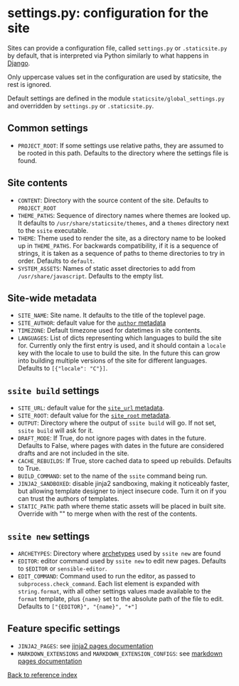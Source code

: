 # settings.py: configuration for the site

Sites can provide a configuration file, called `settings.py` or
`.staticsite.py` by default, that is interpreted via Python similarly to what
happens in [Django](https://docs.djangoproject.com/en/5.0/topics/settings/).

Only uppercase values set in the configuration are used by staticsite, the rest
is ignored.

Default settings are defined in the module `staticsite/global_settings.py` and
overridden by `settings.py` or `.staticsite.py`.

## Common settings

* `PROJECT_ROOT`: If some settings use relative paths, they are assumed to be
  rooted in this path. Defaults to the directory where the settings file is
  found.


## Site contents

* `CONTENT`: Directory with the source content of the site. Defaults to
  `PROJECT_ROOT`
* `THEME_PATHS`: Sequence of directory names where themes are looked up.
  It defaults to `/usr/share/staticsite/themes`, and a `themes` directory next
  to the `ssite` executable.
* `THEME`: Theme used to render the site, as a directory name to be looked up
  in `THEME_PATHS`. For backwards compatibility, if it is a sequence of
  strings, it is taken as a sequence of paths to theme directories to try in
  order. Defaults to `default`.
* `SYSTEM_ASSETS`: Names of static asset directories to add from
  `/usr/share/javascript`. Defaults to the empty list.


## Site-wide metadata

* `SITE_NAME`: Site name. It defaults to the title of the toplevel page.
* `SITE_AUTHOR`: default value for the [`author` metadata](metadata.md)
* `TIMEZONE`: Default timezone used for datetimes in site contents.
* `LANGUAGES`: List of dicts representing which languages to build the site
  for. Currently only the first entry is used, and it should contain a `locale`
  key with the locale to use to build the site. In the future this can grow
  into building multiple versions of the site for different languages.
  Defaults to `[{"locale": "C"}]`.


## `ssite build` settings

* `SITE_URL`: default value for the [`site_url` metadata](metadata.md).
* `SITE_ROOT`: default value for the [`site_root` metadata](metadata.md).
* `OUTPUT`: Directory where the output of `ssite build` will go. If not set,
  `ssite build` will ask for it.
* `DRAFT_MODE`: If True, do not ignore pages with dates in the future. Defaults
  to False, where pages with dates in the future are considered drafts and are
  not included in the site.
* `CACHE_REBUILDS`: If True, store cached data to speed up rebuilds. Defaults
  to True.
* `BUILD_COMMAND`: set to the name of the `ssite` command being run.
* `JINJA2_SANDBOXED`: disable jinja2 sandboxing, making it noticeably faster,
  but allowing template designer to inject insecure code. Turn it on if you can
  trust the authors of templates.
* `STATIC_PATH`: path where theme static assets will be placed in built site.
  Override with "" to merge when with the rest of the contents.

## `ssite new` settings

* `ARCHETYPES`: Directory where [archetypes](archetypes.md) used by `ssite new`
  are found
* `EDITOR`: editor command used by `ssite new` to edit new pages. Defaults to
  `$EDITOR` or `sensible-editor`.
* `EDIT_COMMAND`: Command used to run the editor, as passed to
  `subprocess.check_command`. Each list element is expanded with
  `string.format`, with all other settings values made available to the
  `format` template, plus `{name}` set to the absolute path of the file to
  edit. Defaults to `["{EDITOR}", "{name}", "+"]`


## Feature specific settings

* `JINJA2_PAGES`: see [jinja2 pages documentation](doc/jinja2.md)
* `MARKDOWN_EXTENSIONS` and `MARKDOWN_EXTENSION_CONFIGS`:
  see [markdown pages documentation](doc/markdown.md)


[Back to reference index](README.md)
